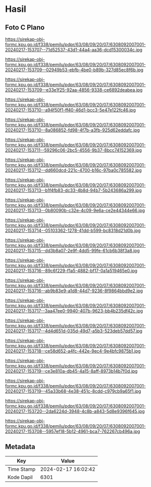 # Hasil

## Foto C Plano

https://sirekap-obj-formc.kpu.go.id/f338/pemilu/pdpr/63/08/09/20/07/6308092007001-20240217-153707--71d52537-43d1-44a4-aa36-dcd15300034c.jpg

https://sirekap-obj-formc.kpu.go.id/f338/pemilu/pdpr/63/08/09/20/07/6308092007001-20240217-153709--02949b53-ebfb-4be0-b89b-327d85ec8f6b.jpg

https://sirekap-obj-formc.kpu.go.id/f338/pemilu/pdpr/63/08/09/20/07/6308092007001-20240217-153709--e33e1f25-92aa-4856-9338-ce6892deabea.jpg

https://sirekap-obj-formc.kpu.go.id/f338/pemilu/pdpr/63/08/09/20/07/6308092007001-20240217-153710--a94f50f1-ff40-46d1-bcc3-5e47e122fc46.jpg

https://sirekap-obj-formc.kpu.go.id/f338/pemilu/pdpr/63/08/09/20/07/6308092007001-20240217-153710--8a086852-fd98-4f7b-a3fb-925d62eddafc.jpg

https://sirekap-obj-formc.kpu.go.id/f338/pemilu/pdpr/63/08/09/20/07/6308092007001-20240217-153711--59296c06-2bc5-4556-9b37-8bcc74152369.jpg

https://sirekap-obj-formc.kpu.go.id/f338/pemilu/pdpr/63/08/09/20/07/6308092007001-20240217-153712--dd660dcd-221c-4700-b16c-97ba0c785582.jpg

https://sirekap-obj-formc.kpu.go.id/f338/pemilu/pdpr/63/08/09/20/07/6308092007001-20240217-153713--b1f4fb83-dc33-4b8d-94b7-5b243686a299.jpg

https://sirekap-obj-formc.kpu.go.id/f338/pemilu/pdpr/63/08/09/20/07/6308092007001-20240217-153713--0b80090b-c32e-4c09-9e6a-ce2e44344e66.jpg

https://sirekap-obj-formc.kpu.go.id/f338/pemilu/pdpr/63/08/09/20/07/6308092007001-20240217-153714--05103362-1278-41dd-b599-bc8318d21d0b.jpg

https://sirekap-obj-formc.kpu.go.id/f338/pemilu/pdpr/63/08/09/20/07/6308092007001-20240217-153715--dd3b8a07-2e9f-4dd5-99fe-61cb6b38f3a8.jpg

https://sirekap-obj-formc.kpu.go.id/f338/pemilu/pdpr/63/08/09/20/07/6308092007001-20240217-153716--89c6f229-f1a5-4882-bf17-0a1a519465e0.jpg

https://sirekap-obj-formc.kpu.go.id/f338/pemilu/pdpr/63/08/09/20/07/6308092007001-20240217-153716--ab9b83e9-a1d8-44d7-9236-8f9864bbd9e2.jpg

https://sirekap-obj-formc.kpu.go.id/f338/pemilu/pdpr/63/08/09/20/07/6308092007001-20240217-153717--3aa47ee0-9940-407b-9623-bb4b235df42c.jpg

https://sirekap-obj-formc.kpu.go.id/f338/pemilu/pdpr/63/08/09/20/07/6308092007001-20240217-153717--4d4d651d-035d-49d7-a5b3-523deb57dd57.jpg

https://sirekap-obj-formc.kpu.go.id/f338/pemilu/pdpr/63/08/09/20/07/6308092007001-20240217-153718--ce58d652-a4fc-442e-9ec4-9e4bfc9875b1.jpg

https://sirekap-obj-formc.kpu.go.id/f338/pemilu/pdpr/63/08/09/20/07/6308092007001-20240217-153719--ce3e810a-db45-4a15-8aff-8973b14b7f0d.jpg

https://sirekap-obj-formc.kpu.go.id/f338/pemilu/pdpr/63/08/09/20/07/6308092007001-20240217-153719--45a33b68-4e38-451c-8cdd-c979cb9a65f1.jpg

https://sirekap-obj-formc.kpu.go.id/f338/pemilu/pdpr/63/08/09/20/07/6308092007001-20240217-153720--2da6224d-3948-4c8b-a843-5d8e9396f645.jpg

https://sirekap-obj-formc.kpu.go.id/f338/pemilu/pdpr/63/08/09/20/07/6308092007001-20240217-153708--5957ef18-5b12-4961-bca7-762267cb496a.jpg


## Metadata

| Key        | Value               |
| ---------- | ------------------- |
| Time Stamp | 2024-02-17 16:02:42 |
| Kode Dapil | 6301                |



